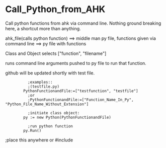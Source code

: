 # Call_Python_from_AHK
Call python functions from ahk via command line. 
Nothing ground breaking here, a shortcut more than anything.

ahk_file(calls python function) ==> middle man py file, functions given via command line ==> py file with functions

Class and Object selects ["function", "filename"]

runs command line arguments pushed to py file to run that function.

github will be updated shortly with test file.

              ;examples:: 
              ;(testfile.py) 
            PythonFunctionandFile:=["testfunction", "testfile"] 
              ;or  
              ;PythonFunctionandFile:=["Function_Name_In_Py", "Python_File_Name_Without_Extension"]

              ;initiate class object:
            py := new Python(PythonFunctionandFile)

              ;run python function
            py.Run() 

;place this anywhere or #include 
 
